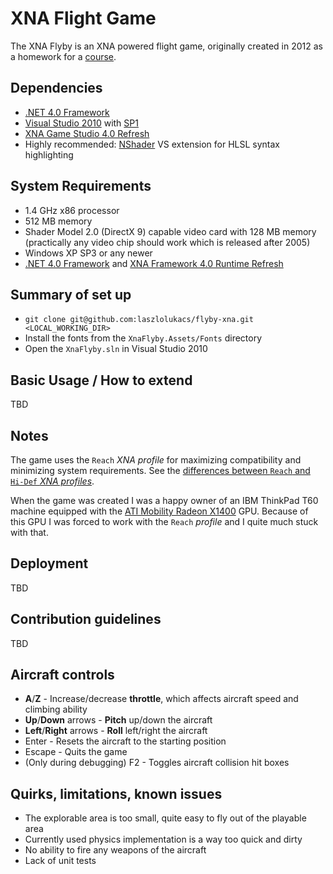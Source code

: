 # XNA Flight Game #
The XNA Flyby is an XNA powered flight game, originally created in 2012 as a homework for a [course](https://www.aut.bme.hu/Course/VIAUJV01).

## Dependencies ##
* [.NET 4.0 Framework](https://www.microsoft.com/en-us/download/details.aspx?id=17851)
* [Visual Studio 2010](https://msdn.microsoft.com/en-us/library/dd831853(v=vs.100).aspx) with [SP1](https://www.microsoft.com/en-us/download/details.aspx?id=23691)
* [XNA Game Studio 4.0 Refresh](https://www.microsoft.com/en-us/download/details.aspx?id=27598)
* Highly recommended: [NShader](https://nshader.codeplex.com/) VS extension for HLSL syntax highlighting

## System Requirements ##
* 1.4 GHz x86 processor
* 512 MB memory
* Shader Model 2.0 (DirectX 9) capable video card with 128 MB memory (practically any video chip should work which is released after 2005)
* Windows XP SP3 or any newer
* [.NET 4.0 Framework](https://www.microsoft.com/en-us/download/details.aspx?id=17851) and [XNA Framework 4.0 Runtime Refresh](https://www.microsoft.com/en-us/download/details.aspx?id=27598)

## Summary of set up
* `git clone git@github.com:laszlolukacs/flyby-xna.git <LOCAL_WORKING_DIR>`
* Install the fonts from the `XnaFlyby.Assets/Fonts` directory
* Open the `XnaFlyby.sln` in Visual Studio 2010

## Basic Usage / How to extend
TBD

## Notes
The game uses the `Reach` *XNA profile* for maximizing compatibility and minimizing system requirements. See the [differences between `Reach` and `Hi-Def` *XNA profiles*](https://blogs.msdn.microsoft.com/shawnhar/2010/03/12/reach-vs-hidef/).

When the game was created I was a happy owner of an IBM ThinkPad T60 machine equipped with the [ATI Mobility Radeon X1400](https://en.wikipedia.org/wiki/List_of_AMD_graphics_processing_units#Mobility_Radeon_X1xxx_Series) GPU. Because of this GPU I was forced to work with the `Reach` *profile* and I quite much stuck with that.

## Deployment
TBD

## Contribution guidelines
TBD

## Aircraft controls
* **A**/**Z** - Increase/decrease **throttle**, which affects aircraft speed and climbing ability
* **Up**/**Down** arrows - **Pitch** up/down the aircraft
* **Left**/**Right** arrows - **Roll** left/right the aircraft
* Enter - Resets the aircraft to the starting position
* Escape - Quits the game
* (Only during debugging) F2 - Toggles aircraft collision hit boxes

## Quirks, limitations, known issues
* The explorable area is too small, quite easy to fly out of the playable area
* Currently used physics implementation is a way too quick and dirty
* No ability to fire any weapons of the aircraft
* Lack of unit tests